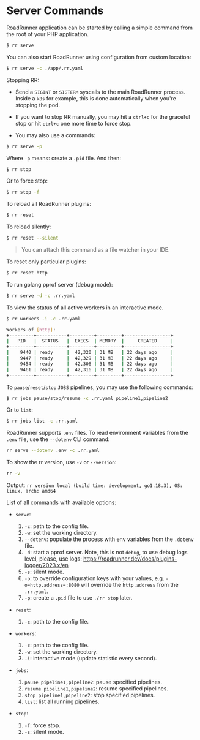 # Server Commands

RoadRunner application can be started by calling a simple command from the root of your PHP application.

```bash
$ rr serve 
```

You can also start RoadRunner using configuration from custom location:

```bash
$ rr serve -c ./app/.rr.yaml
```

Stopping RR:
- Send a `SIGINT` or `SIGTERM` syscalls to the main RoadRunner process. Inside a `k8s` for example, this is done automatically when you're stopping the pod.

- If you want to stop RR manually, you may hit a `ctrl+c` for the graceful stop or hit `ctrl+c` one more time to force stop.
- You may also use a commands:

```bash
$ rr serve -p
```
Where `-p` means: create a `.pid` file. And then:

```bash
$ rr stop
```
Or to force stop:

```bash
$ rr stop -f
```

To reload all RoadRunner plugins:

```bash
$ rr reset
```

To reload silently:

```bash
$ rr reset --silent
```

> You can attach this command as a file watcher in your IDE.

To reset only particular plugins:

```bash
$ rr reset http
```

To run golang pprof server (debug mode):

```bash
$ rr serve -d -c .rr.yaml
```

To view the status of all active workers in an interactive mode.

```bash
$ rr workers -i -c .rr.yaml
```

```bash
Workers of [http]:
+---------+-----------+---------+---------+-----------------+
|   PID   |  STATUS   |  EXECS  | MEMORY  |     CREATED     |
+---------+-----------+---------+---------+-----------------+
|    9440 | ready     |  42,320 | 31 MB   | 22 days ago     |
|    9447 | ready     |  42,329 | 31 MB   | 22 days ago     |
|    9454 | ready     |  42,306 | 31 MB   | 22 days ago     |
|    9461 | ready     |  42,316 | 31 MB   | 22 days ago     |
+---------+-----------+---------+---------+-----------------+
```

To `pause`/`reset`/`stop` `JOBS` pipelines, you may use the following commands:

```bash
$ rr jobs pause/stop/resume -c .rr.yaml pipeline1,pipeline2
```

Or to `list`:

```bash
$ rr jobs list -c .rr.yaml
```

RoadRunner supports `.env` files. To read environment variables from the `.env` file, use the `--dotenv` CLI command:
```bash
rr serve --dotenv .env -c .rr.yaml
```

To show the rr version, use `-v` or `--version`:
```bash
rr -v
```
Output: `rr version local (build time: development, go1.18.3), OS: linux, arch: amd64`

List of all commands with available options:
- `serve`:
  1. `-c`: path to the config file.
  2. `-w`: set the working directory.
  3. `--dotenv`: populate the process with env variables from the `.dotenv` file.
  4. `-d`: start a pprof server. Note, this is not `debug`, to use debug logs level, please, use logs: https://roadrunner.dev/docs/plugins-logger/2023.x/en
  5. `-s`: silent mode.
  6. `-o`: to override configuration keys with your values, e.g. `-o=http.address=:8080` will override the `http.address` from the `.rr.yaml`. 
  7. `-p`: create a `.pid` file to use `./rr stop` later. 

- `reset`:
  1. `-c`: path to the config file.

- `workers`:
  1. `-c`: path to the config file.
  2. `-w`: set the working directory. 
  3. `-i`: interactive mode (update statistic every second).

- `jobs`:
  1. `pause pipeline1,pipeline2`: pause specified pipelines.
  2. `resume pipeline1,pipeline2`: resume specified pipelines.
  3. `stop pipeline1,pipeline2`: stop specified pipelines.
  4. `list`: list all running pipelines.

- `stop`:
  1. `-f`: force stop.
  2. `-s`: silent mode.
